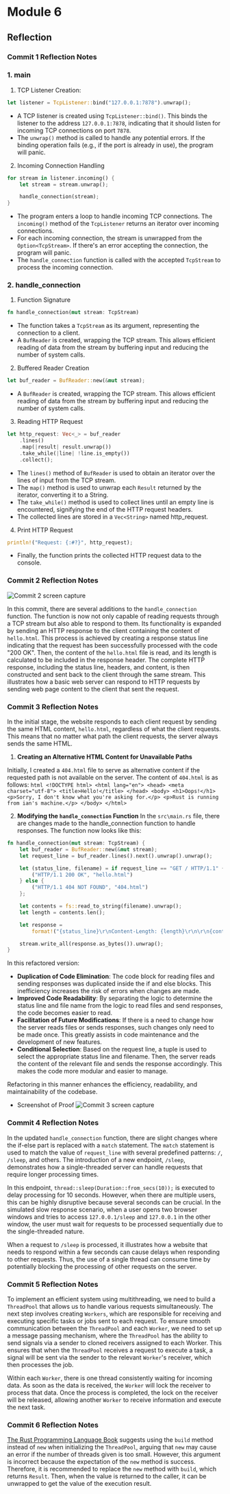 # Module 6
## Reflection

### Commit 1 Reflection Notes

### 1. main
1. TCP Listener Creation:
```rust
let listener = TcpListener::bind("127.0.0.1:7878").unwrap();
```
- A TCP listener is created using `TcpListener::bind()`. This binds the listener to the address `127.0.0.1:7878`, indicating that it should listen for incoming TCP connections on port `7878`.
- The `unwrap()` method is called to handle any potential errors. If the binding operation fails (e.g., if the port is already in use), the program will panic.

2. Incoming Connection Handling
```rust
for stream in listener.incoming() {
    let stream = stream.unwrap();

    handle_connection(stream);
}
```
- The program enters a loop to handle incoming TCP connections. The `incoming()` method of the `TcpListener` returns an iterator over incoming connections.
- For each incoming connection, the stream is unwrapped from the `Option<TcpStream>`. If there's an error accepting the connection, the program will panic.
- The `handle_connection` function is called with the accepted `TcpStream` to process the incoming connection.

### 2. handle_connection
1. Function Signature
```rust
fn handle_connection(mut stream: TcpStream)
```
- The function takes a `TcpStream` as its argument, representing the connection to a client.
- A `BufReader` is created, wrapping the TCP stream. This allows efficient reading of data from the stream by buffering input and reducing the number of system calls.

2. Buffered Reader Creation
```rust
let buf_reader = BufReader::new(&mut stream);
```
- A `BufReader` is created, wrapping the TCP stream. This allows efficient reading of data from the stream by buffering input and reducing the number of system calls.

3. Reading HTTP Request
```rust
let http_request: Vec<_> = buf_reader
    .lines()
    .map(|result| result.unwrap())
    .take_while(|line| !line.is_empty())
    .collect();
```
- The `lines()` method of `BufReader` is used to obtain an iterator over the lines of input from the TCP stream.
- The `map()` method is used to unwrap each `Result` returned by the iterator, converting it to a String.
- The `take_while()` method is used to collect lines until an empty line is encountered, signifying the end of the HTTP request headers.
- The collected lines are stored in a `Vec<String>` named http_request.

4. Print HTTP Request
```rust
println!("Request: {:#?}", http_request);
```
- Finally, the function prints the collected HTTP request data to the console.

### Commit 2 Reflection Notes

![Commit 2 screen capture](/assets/images/commit2.png)


In this commit, there are several additions to the `handle_connection` function. The function is now not only capable of reading requests through a TCP stream but also able to respond to them. Its functionality is expanded by sending an HTTP response to the client containing the content of `hello.html`. This process is achieved by creating a response status line indicating that the request has been successfully processed with the code "200 OK". Then, the content of the `hello.html` file is read, and its length is calculated to be included in the response header. The complete HTTP response, including the status line, headers, and content, is then constructed and sent back to the client through the same stream. This illustrates how a basic web server can respond to HTTP requests by sending web page content to the client that sent the request.

### Commit 3 Reflection Notes

In the initial stage, the website responds to each client request by sending the same HTML content, `hello.html`, regardless of what the client requests. This means that no matter what path the client requests, the server always sends the same HTML.

1. **Creating an Alternative HTML Content for Unavailable Paths**

Initially, I created a `404.html` file to serve as alternative content if the requested path is not available on the server. The content of `404.html` is as follows:
    ```html
    <!DOCTYPE html>
    <html lang="en">
    <head>
        <meta charset="utf-8">
        <title>Hello!</title>
    </head>
    <body>
        <h1>Oops!</h1>
        <p>Sorry, I don't know what you're asking for.</p>
        <p>Rust is running from ian's machine.</p>
    </body>
    </html>
    ```

2. **Modifying the `handle_connection` Function**
In the `src\main.rs` file, there are changes made to the handle_connection function to handle responses. The function now looks like this:
```rust
fn handle_connection(mut stream: TcpStream) {
    let buf_reader = BufReader::new(&mut stream);
    let request_line = buf_reader.lines().next().unwrap().unwrap();

    let (status_line, filename) = if request_line == "GET / HTTP/1.1" {
        ("HTTP/1.1 200 OK", "hello.html")
    } else {
        ("HTTP/1.1 404 NOT FOUND", "404.html")
    };

    let contents = fs::read_to_string(filename).unwrap();
    let length = contents.len();

    let response =
        format!("{status_line}\r\nContent-Length: {length}\r\n\r\n{contents}");

    stream.write_all(response.as_bytes()).unwrap();
}
```
In this refactored version:
- **Duplication of Code Elimination**: The code block for reading files and sending responses was duplicated inside the if and else blocks. This inefficiency increases the risk of errors when changes are made.
- **Improved Code Readability**: By separating the logic to determine the status line and file name from the logic to read files and send responses, the code becomes easier to read.
- **Facilitation of Future Modifications**: If there is a need to change how the server reads files or sends responses, such changes only need to be made once. This greatly assists in code maintenance and the development of new features.
- **Conditional Selection**: Based on the request line, a tuple is used to select the appropriate status line and filename. Then, the server reads the content of the relevant file and sends the response accordingly. This makes the code more modular and easier to manage.

Refactoring in this manner enhances the efficiency, readability, and maintainability of the codebase.

- Screenshot of Proof
![Commit 3 screen capture](/assets/images/commit3failed.png)

### Commit 4 Reflection Notes

In the updated `handle_connection` function, there are slight changes where the if-else part is replaced with a `match` statement. The `match` statement is used to match the value of `request_line` with several predefined patterns: `/`, `/sleep`, and others. The introduction of a new endpoint, `/sleep`, demonstrates how a single-threaded server can handle requests that require longer processing times.

In this endpoint, `thread::sleep(Duration::from_secs(10));` is executed to delay processing for 10 seconds. However, when there are multiple users, this can be highly disruptive because several seconds can be crucial. In the simulated slow response scenario, when a user opens two browser windows and tries to access `127.0.0.1/sleep` and `127.0.0.1` in the other window, the user must wait for requests to be processed sequentially due to the single-threaded nature.

When a request to `/sleep` is processed, it illustrates how a website that needs to respond within a few seconds can cause delays when responding to other requests. Thus, the use of a single thread can consume time by potentially blocking the processing of other requests on the server.

### Commit 5 Reflection Notes

To implement an efficient system using multithreading, we need to build a `ThreadPool` that allows us to handle various requests simultaneously. The next step involves creating `Workers`, which are responsible for receiving and executing specific tasks or jobs sent to each request. To ensure smooth communication between the `ThreadPool` and each `Worker`, we need to set up a message passing mechanism, where the `ThreadPool` has the ability to send signals via a sender to cloned receivers assigned to each Worker. This ensures that when the `ThreadPool` receives a request to execute a task, a signal will be sent via the sender to the relevant `Worker`'s receiver, which then processes the job.

Within each `Worker`, there is one thread consistently waiting for incoming data. As soon as the data is received, the `Worker` will lock the receiver to process that data. Once the process is completed, the lock on the receiver will be released, allowing another `Worker` to receive information and execute the next task.

### Commit 6 Reflection Notes
[The Rust Programming Language Book](https://doc.rust-lang.org/book/ch12-03-improving-error-handling-and-modularity.html) suggests using the `build` method instead of `new` when initializing the `ThreadPool`, arguing that `new` may cause an error if the number of threads given is too small. However, this argument is incorrect because the expectation of the `new` method is success. Therefore, it is recommended to replace the `new` method with `build`, which returns `Result`. Then, when the value is returned to the caller, it can be unwrapped to get the value of the execution result.